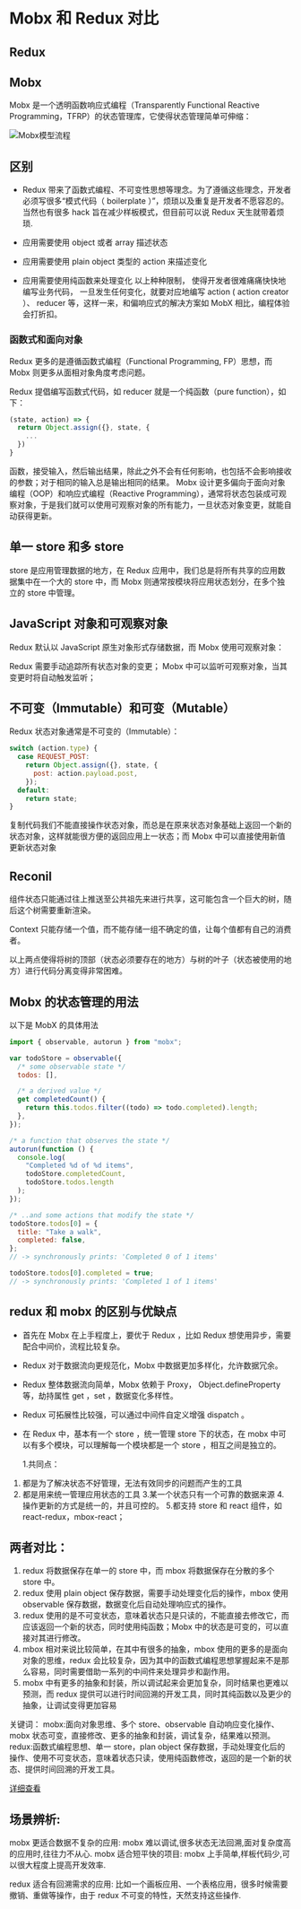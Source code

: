 # Mobx 和 Redux 对比

## Redux

## Mobx

Mobx 是一个透明函数响应式编程（Transparently Functional Reactive Programming，TFRP）的状态管理库，它使得状态管理简单可伸缩：

![Mobx模型流程](https://tva1.sinaimg.cn/large/007S8ZIlgy1gj6rrgl9zyj31330dfjsl.jpg)

## 区别

- Redux 带来了函数式编程、不可变性思想等理念。为了遵循这些理念，开发者必须写很多“模式代码（ boilerplate ）”，烦琐以及重复是开发者不愿容忍的。当然也有很多 hack 旨在减少样板模式，但目前可以说 Redux 天生就带着烦琐.

- 应用需要使用 object 或者 array 描述状态
- 应用需要使用 plain object 类型的 action 来描述变化
- 应用需要使用纯函数来处理变化
  以上种种限制， 使得开发者很难痛痛快快地编写业务代码， 一旦发生任何变化，就要对应地编写 action ( action creator ）、 reducer 等，这样一来，和偏响应式的解决方案如 MobX 相比，编程体验会打折扣。

### 函数式和面向对象

Redux 更多的是遵循函数式编程（Functional Programming, FP）思想，而 Mobx 则更多从面相对象角度考虑问题。

Redux 提倡编写函数式代码，如 reducer 就是一个纯函数（pure function），如下：

```js
(state, action) => {
  return Object.assign({}, state, {
    ...
  })
}
```

函数，接受输入，然后输出结果，除此之外不会有任何影响，也包括不会影响接收的参数；对于相同的输入总是输出相同的结果。
Mobx 设计更多偏向于面向对象编程（OOP）和响应式编程（Reactive Programming），通常将状态包装成可观察对象，于是我们就可以使用可观察对象的所有能力，一旦状态对象变更，就能自动获得更新。

## 单一 store 和多 store

store 是应用管理数据的地方，在 Redux 应用中，我们总是将所有共享的应用数据集中在一个大的 store 中，而 Mobx 则通常按模块将应用状态划分，在多个独立的 store 中管理。

## JavaScript 对象和可观察对象

Redux 默认以 JavaScript 原生对象形式存储数据，而 Mobx 使用可观察对象：

Redux 需要手动追踪所有状态对象的变更；
Mobx 中可以监听可观察对象，当其变更时将自动触发监听；

## 不可变（Immutable）和可变（Mutable）

Redux 状态对象通常是不可变的（Immutable）：

```js
switch (action.type) {
  case REQUEST_POST:
    return Object.assign({}, state, {
      post: action.payload.post,
    });
  default:
    return state;
}
```

复制代码我们不能直接操作状态对象，而总是在原来状态对象基础上返回一个新的状态对象，这样就能很方便的返回应用上一状态；而 Mobx 中可以直接使用新值更新状态对象

## Reconil

组件状态只能通过往上推送至公共祖先来进行共享，这可能包含一个巨大的树，随后这个树需要重新渲染。

Context 只能存储一个值，而不能存储一组不确定的值，让每个值都有自己的消费者。

以上两点使得将树的顶部（状态必须要存在的地方）与树的叶子（状态被使用的地方）进行代码分离变得非常困难。

## Mobx 的状态管理的用法

以下是 MobX 的具体用法

```js
import { observable, autorun } from "mobx";

var todoStore = observable({
  /* some observable state */
  todos: [],

  /* a derived value */
  get completedCount() {
    return this.todos.filter((todo) => todo.completed).length;
  },
});

/* a function that observes the state */
autorun(function () {
  console.log(
    "Completed %d of %d items",
    todoStore.completedCount,
    todoStore.todos.length
  );
});

/* ..and some actions that modify the state */
todoStore.todos[0] = {
  title: "Take a walk",
  completed: false,
};
// -> synchronously prints: 'Completed 0 of 1 items'

todoStore.todos[0].completed = true;
// -> synchronously prints: 'Completed 1 of 1 items'
```

## redux 和 mobx 的区别与优缺点

- 首先在 Mobx 在上手程度上，要优于 Redux ，比如 Redux 想使用异步，需要配合中间价，流程比较复杂。
- Redux 对于数据流向更规范化，Mobx 中数据更加多样化，允许数据冗余。
- Redux 整体数据流向简单，Mobx 依赖于 Proxy， Object.defineProperty 等，劫持属性 get ，set ，数据变化多样性。
- Redux 可拓展性比较强，可以通过中间件自定义增强 dispatch 。
- 在 Redux 中，基本有一个 store ，统一管理 store 下的状态，在 mobx 中可以有多个模块，可以理解每一个模块都是一个 store ，相互之间是独立的。

  1.共同点：

1. 都是为了解决状态不好管理，无法有效同步的问题而产生的工具
2. 都是用来统一管理应用状态的工具 3.某一个状态只有一个可靠的数据来源 4.操作更新的方式是统一的，并且可控的。 5.都支持 store 和 react 组件，如 react-redux，mbox-react；

## 两者对比：

1. redux 将数据保存在单一的 store 中，而 mbox 将数据保存在分散的多个 store 中。
2. redux 使用 plain object 保存数据，需要手动处理变化后的操作，mbox 使用 observable 保存数据，数据变化后自动处理响应式的操作。
3. redux 使用的是不可变状态，意味着状态只是只读的，不能直接去修改它，而应该返回一个新的状态，同时使用纯函数；Mobx 中的状态是可变的，可以直接对其进行修改。
4. mbox 相对来说比较简单，在其中有很多的抽象，mbox 使用的更多的是面向对象的思维，redux 会比较复杂，因为其中的函数式编程思想掌握起来不是那么容易，同时需要借助一系列的中间件来处理异步和副作用。
5. mobx 中有更多的抽象和封装，所以调试起来会更加复杂，同时结果也更难以预测，而 redux 提供可以进行时间回溯的开发工具，同时其纯函数以及更少的抽象，让调试变得更加容易

关键词：
mobx:面向对象思维、多个 store、observable 自动响应变化操作、mobx 状态可变，直接修改、更多的抽象和封装，调试复杂，结果难以预测。
redux:函数式编程思想、单一 store，plan object 保存数据，手动处理变化后的操作、使用不可变状态，意味着状态只读，使用纯函数修改，返回的是一个新的状态、提供时间回溯的开发工具。

[详细查看](https://juejin.cn/post/6924572729886638088)

## 场景辨析:

mobx 更适合数据不复杂的应用: mobx 难以调试,很多状态无法回溯,面对复杂度高的应用时,往往力不从心.
mobx 适合短平快的项目: mobx 上手简单,样板代码少,可以很大程度上提高开发效率.

redux 适合有回溯需求的应用: 比如一个画板应用、一个表格应用，很多时候需要撤销、重做等操作，由于 redux 不可变的特性，天然支持这些操作.
